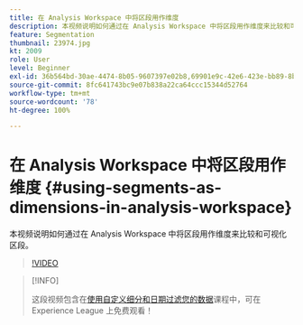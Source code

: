 ```yaml
---
title: 在 Analysis Workspace 中将区段用作维度
description: 本视频说明如何通过在 Analysis Workspace 中将区段用作维度来比较和可视化区段。
feature: Segmentation
thumbnail: 23974.jpg
kt: 2009
role: User
level: Beginner
exl-id: 36b564bd-30ae-4474-8b05-9607397e02b8,69901e9c-42e6-423e-bb89-8b8b0763bac7
source-git-commit: 8fc641743bc9e07b838a22ca64ccc15344d52764
workflow-type: tm+mt
source-wordcount: '78'
ht-degree: 100%

---
```


# 在 Analysis Workspace 中将区段用作维度 {#using-segments-as-dimensions-in-analysis-workspace}

本视频说明如何通过在 Analysis Workspace 中将区段用作维度来比较和可视化区段。

>[!VIDEO](https://video.tv.adobe.com/v/23974/?quality=12&learn=on)

>[!INFO]
>
> 这段视频包含在[使用自定义细分和日期过滤您的数据](https://experienceleague.adobe.com/?recommended=Analytics-U-1-2021.1.filterdata)课程中，可在 Experience League 上免费观看！
